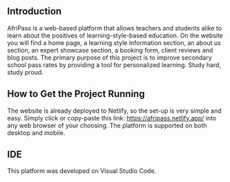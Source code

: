 ## Introduction

AfriPass is a web-based platform that allows teachers and students alike to learn about the positives of learning-style-based education. On the website you will find a home page, a learning style information section, an about us section, an expert showcase section, a booking form, client reviews and blog posts. The primary purpose of this project is to improve secondary school pass rates by providing a tool for personalized learning. Study hard, study proud.

## How to Get the Project Running

The website is already deployed to Netlify, so the set-up is very simple and easy. Simply click or copy-paste this link: https://afripass.netlify.app/ into any web browser of your choosing. The platform is supported on both desktop and mobile.

## IDE

This platform was developed on Visual Studio Code.